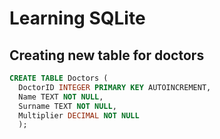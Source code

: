 # Learning SQLite

## Creating new table for doctors
```SQL
CREATE TABLE Doctors (
  DoctorID INTEGER PRIMARY KEY AUTOINCREMENT,
  Name TEXT NOT NULL,
  Surname TEXT NOT NULL,
  Multiplier DECIMAL NOT NULL
  );
```
